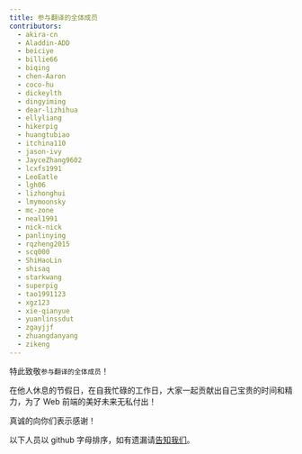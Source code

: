 ```yaml
---
title: 参与翻译的全体成员
contributors:
  - akira-cn
  - Aladdin-ADD
  - beiciye
  - billie66
  - biqing
  - chen-Aaron
  - coco-hu
  - dickeylth
  - dingyiming
  - dear-lizhihua
  - ellyliang
  - hikerpig
  - huangtubiao
  - itchina110
  - jason-ivy
  - JayceZhang9602
  - lcxfs1991
  - LeoEatle
  - lgh06
  - lizhonghui
  - lmymoonsky
  - mc-zone
  - neal1991
  - nick-nick
  - panlinying
  - rqzheng2015
  - scq000
  - ShiHaoLin
  - shisaq
  - starkwang
  - superpig
  - tao1991123
  - xgz123
  - xie-qianyue
  - yuanlinssdut
  - zgayjjf
  - zhuangdanyang
  - zikeng
---
```


特此致敬`参与翻译的全体成员`！


在他人休息的节假日，在自我忙碌的工作日，大家一起贡献出自己宝贵的时间和精力，为了 Web 前端的美好未来无私付出！


真诚的向你们表示感谢！


以下人员以 github 字母排序，如有遗漏请[告知我们](https://github.com/webpack-china/webpack.js.org/issues)。
